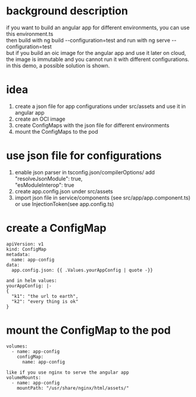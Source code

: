 # background description
if you want to build an angular app for different environments, you can use this environment.ts  
then build with ng build --configuration=test and run with ng serve --configuration=test  
but if you build an oic image for the angular app and use it later on cloud,  
the image is immutable and you cannot run it with different configurations.  
in this demo, a possible solution is shown.  

# idea
1. create a json file for app configurations under src/assets and use it in angular app  
2. create an OCI image
3. create ConfigMaps with the json file for different environments 
4. mount the ConfigMaps to the pod    

# use json file for configurations
1. enable json parser
in tsconfig.json/compilerOptions/
add  
"resolveJsonModule": true,  
"esModuleInterop": true  
2. create app.config.json under src/assets
3. import json file in service/components (see src/app/app.component.ts) or use InjectionToken(see app.config.ts)  

# create a ConfigMap

```
apiVersion: v1
kind: ConfigMap
metadata:
  name: app-config
data:
  app.config.json: {{ .Values.yourAppConfig | quote -}}

and in helm values:
yourAppConfig: |-
{
  "k1": "the url to earth",
  "k2": "every thing is ok"
}
```

# mount the ConfigMap to the pod
```
volumes:
  - name: app-config
    configMap:
      name: app-config

like if you use nginx to serve the angular app
volumeMounts:
  - name: app-config
    mountPath: "/usr/share/nginx/html/assets/"

```
